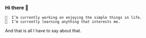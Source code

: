 ### Hi there 👋
```
🔭  I’m currently working on enjoying the simple things in life.
🌱  I’m currently learning anything that interests me.
```
And that is all I have to say about that.
